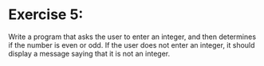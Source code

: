 # Exercise 5:

Write a program that asks the user to enter an integer, and 
then determines if the number is even or odd. If the user
does not enter an integer, it should display a message saying
that it is not an integer.
